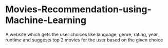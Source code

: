 # Movies-Recommendation-using-Machine-Learning
A website which gets the user choices like language, genre, rating, year, runtime and suggests top 2 movies for the user based on the given choice 
